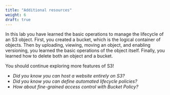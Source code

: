 ```yaml
---
title: "Additional resources"
weight: 6
draft: true
---
```


In this lab you have learned the basic operations to manage the
lifecycle of an S3 object. First, you created a bucket, which is the
logical container of objects. Then by uploading, viewing, moving an
object, and enabling versioning, you learned the basic operations of the
object itself. Finally, you learned how to delete both an object and a
bucket.

You should continue exploring more features of S3!

-   *Did you know you can host a website entirely on S3?*
-   *Did you know you can define automated lifecycle policies?*
-   *How about fine-grained access control with Bucket Policy?*

